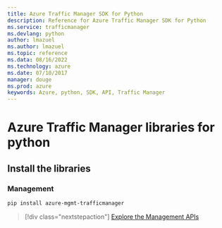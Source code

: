 ```yaml
---
title: Azure Traffic Manager SDK for Python
description: Reference for Azure Traffic Manager SDK for Python
ms.service: trafficmanager
ms.devlang: python
author: lmazuel
ms.author: lmazuel
ms.topic: reference
ms.data: 08/16/2022
ms.technology: azure
ms.date: 07/10/2017
manager: douge
ms.prod: azure
keywords: Azure, python, SDK, API, Traffic Manager
---
```

# Azure Traffic Manager libraries for python

## Install the libraries

### Management

```bash
pip install azure-mgmt-trafficmanager
```

> [!div class="nextstepaction"]
> [Explore the Management APIs](/python/api/overview/azure/trafficmanager/management)